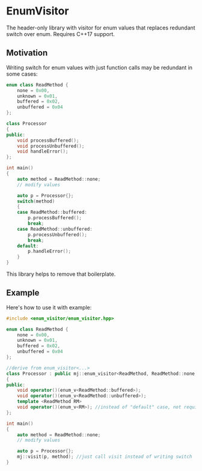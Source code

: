 # EnumVisitor

The header-only library with visitor for enum values that replaces redundant switch over enum. Requires C++17 support.

## Motivation

Writing switch for enum values with just function calls may be redundant in some cases:

```c++
enum class ReadMethod {
    none = 0x00,
    unknown = 0x01,
    buffered = 0x02,
    unbuffered = 0x04
};

class Processor
{
public:
    void processBuffered();
    void processUnbuffered();
    void handleError();
};

int main()
{
    auto method = ReadMethod::none;
    // modify values

    auto p = Processor{};
    switch(method)
    {
    case ReadMethod::buffered:
        p.processBuffered();
        break;
    case ReadMethod::unbuffered:
        p.processUnbuffered();
        break;
    default:
        p.handleError();
    }
}
```

This library helps to remove that boilerplate.

## Example
Here's how to use it with example:

```c++
#include <enum_visitor/enum_visitor.hpp>

enum class ReadMethod {
    none = 0x00,
    unknown = 0x01,
    buffered = 0x02,
    unbuffered = 0x04
};

//derive from enum_visitor<...>
class Processor : public mj::enum_visitor<ReadMethod, ReadMethod::none, ReadMethod::unknown, ReadMethod::buffered, ReadMethod::unbuffered>
{
public:
    void operator()(enum_v<ReadMethod::buffered>);
    void operator()(enum_v<ReadMethod::unbuffered>);
    template <ReadMethod RM>
    void operator()(enum_v<RM>); //instead of "default" case, not required
};

int main()
{
    auto method = ReadMethod::none;
	// modify values

	auto p = Processor{};
	mj::visit(p, method); //just call visit instead of writing switch
}
```
